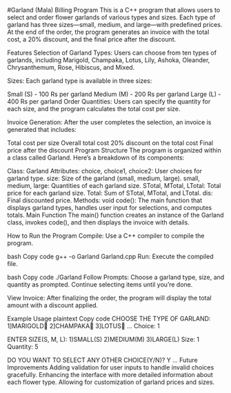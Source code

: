 #Garland (Mala) Billing Program
This is a C++ program that allows users to select and order flower garlands of various types and sizes. Each type of garland has three sizes—small, medium, and large—with predefined prices. At the end of the order, the program generates an invoice with the total cost, a 20% discount, and the final price after the discount.

Features
Selection of Garland Types: Users can choose from ten types of garlands, including Marigold, Champaka, Lotus, Lily, Ashoka, Oleander, Chrysanthemum, Rose, Hibiscus, and Mixed.

Sizes: Each garland type is available in three sizes:

Small (S) - 100 Rs per garland
Medium (M) - 200 Rs per garland
Large (L) - 400 Rs per garland
Order Quantities: Users can specify the quantity for each size, and the program calculates the total cost per size.

Invoice Generation: After the user completes the selection, an invoice is generated that includes:

Total cost per size
Overall total cost
20% discount on the total cost
Final price after the discount
Program Structure
The program is organized within a class called Garland. Here’s a breakdown of its components:

Class: Garland
Attributes:
choice, choice1, choice2: User choices for garland type.
size: Size of the garland (small, medium, large).
small, medium, large: Quantities of each garland size.
STotal, MTotal, LTotal: Total price for each garland size.
Total: Sum of STotal, MTotal, and LTotal.
dis: Final discounted price.
Methods:
void code(): The main function that displays garland types, handles user input for selections, and computes totals.
Main Function
The main() function creates an instance of the Garland class, invokes code(), and then displays the invoice with details.

How to Run the Program
Compile: Use a C++ compiler to compile the program.

bash
Copy code
g++ -o Garland Garland.cpp
Run: Execute the compiled file.

bash
Copy code
./Garland
Follow Prompts: Choose a garland type, size, and quantity as prompted. Continue selecting items until you’re done.

View Invoice: After finalizing the order, the program will display the total amount with a discount applied.

Example Usage
plaintext
Copy code
CHOOSE THE TYPE OF GARLAND:
1]MARIGOLD🌻           2]CHAMPAKA🌸        3]LOTUS🌷
...
Choice: 1

ENTER SIZE(S, M, L):
1)SMALL(S)        2)MEDIUM(M)        3)LARGE(L)
Size: 1
Quantity: 5

DO YOU WANT TO SELECT ANY OTHER CHOICE(Y/N)? Y
...
Future Improvements
Adding validation for user inputs to handle invalid choices gracefully.
Enhancing the interface with more detailed information about each flower type.
Allowing for customization of garland prices and sizes.
